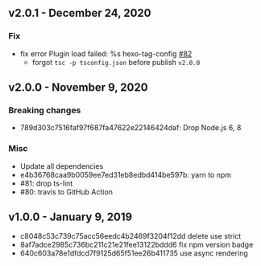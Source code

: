 
## v2.0.1 - December 24, 2020

### Fix

* fix error Plugin load failed: %s hexo-tag-config [#82](https://github.com/YoshinoriN/hexo-tag-config/issues/82)
    * forgot `tsc -p tsconfig.json` before publish `v2.0.0`

## v2.0.0 - November 9, 2020

### Breaking changes

* 789d303c7516faf97f687fa47622e22146424daf: Drop Node.js 6, 8

### Misc

* Update all dependencies
* e4b36768caa9b0059ee7ed31eb8edbd414be597b: yarn to npm
* #81: drop ts-lint
* #80: travis to GitHub Action

## v1.0.0 - January 9, 2019

* c8048c53c739c75acc56eedc4b2469f3204f12dd delete use strict
* 8af7adce2985c736bc211c21e21fee13122bddd6 fix npm version badge
* 640c603a78e1dfdcd7f9125d65f51ee26b411735 use async rendering

